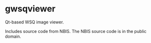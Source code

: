 gwsqviewer
==========

Qt-based WSQ image viewer.

Includes source code from NBIS. The NBIS source code is in the public
domain.
